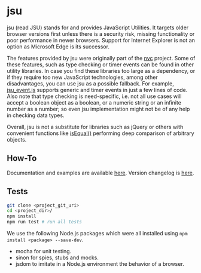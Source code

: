# jsu

jsu (read JSU) stands for and provides JavaScript Utilities. It targets older
browser versions first unless there is a security risk, missing functionality
or poor performance in newer browsers. Support for Internet Explorer is not an
option as Microsoft Edge is its successor.

The features provided by jsu were originally part of the [nvc](https://github.com/arlogy/nvc)
project. Some of these features, such as type checking or timer events can be
found in other utility libraries. In case you find these libraries too large as
a dependency, or if they require too new JavaScript technologies, among other
disadvantages, you can use jsu as a possible fallback. For example, [jsu_event.js](src/jsu_event.js)
supports generic and timer events in just a few lines of code. Also note that
type checking is need-specific, i.e. not all use cases will accept a boolean
object as a boolean, or a numeric string or an infinite number as a number; so
even jsu implementation might not be of any help in checking data types.

Overall, jsu is not a substitute for libraries such as jQuery or others with
convenient functions like [isEqual()](https://underscorejs.org/#isEqual)
performing deep comparison of arbitrary objects.

## How-To

Documentation and examples are available [here](doc).
Version changelog is [here](CHANGELOG.md).

## Tests

```bash
git clone <project_git_uri>
cd <project_dir>/
npm install
npm run test # run all tests
```

We use the following Node.js packages which were all installed using `npm install <package> --save-dev`.
- mocha for unit testing.
- sinon for spies, stubs and mocks.
- jsdom to imitate in a Node.js environment the behavior of a browser.
